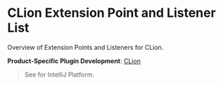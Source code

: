 <!-- Copyright 2000-2025 JetBrains s.r.o. and contributors. Use of this source code is governed by the Apache 2.0 license. -->

# CLion Extension Point and Listener List

<link-summary>Overview of Extension Points and Listeners for CLion.</link-summary>

<tldr>

**Product-Specific Plugin Development**: [CLion](clion.md)

</tldr>

> See [](intellij_platform_extension_point_list.md) for IntelliJ Platform.

<include from="generated_clion_extension_point_list.md" element-id="content"/>

